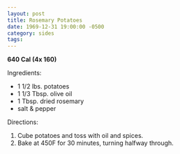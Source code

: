 ```yaml
---
layout: post
title: Rosemary Potatoes
date: 1969-12-31 19:00:00 -0500
category: sides
tags: 
---
```

<b>640 Cal (4x 160)</b>
<p>Ingredients:</p><ul>
<li>1 1/2 lbs.	potatoes</li>
<li>1 1/3 Tbsp.	olive oil</li>
<li>1 Tbsp.	dried rosemary</li>
<li>	salt & pepper</li>
</ul>
<p>Directions:</p>
<ol>
<li>Cube potatoes and toss with oil and spices.</li>
<li>Bake at 450F for 30 minutes, turning halfway through.</li>
</ol>

